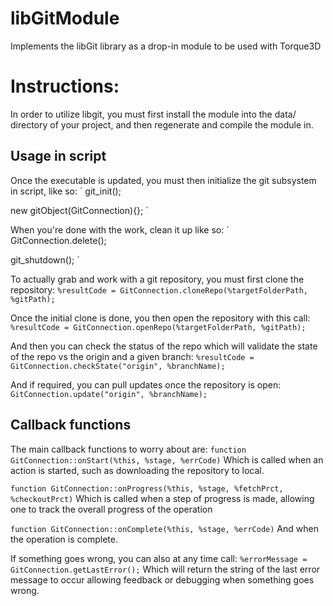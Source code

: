 # libGitModule
Implements the libGit library as a drop-in module to be used with Torque3D

# Instructions:

In order to utilize libgit, you must first install the module into the data/ directory of your project, and then regenerate and compile the module in.

## Usage in script
Once the executable is updated, you must then initialize the git subsystem in script, like so:
`
git_init();
   
new gitObject(GitConnection){};
`

When you're done with the work, clean it up like so:
`
GitConnection.delete();
   
git_shutdown();
`

To actually grab and work with a git repository, you must first clone the repository:
`
%resultCode = GitConnection.cloneRepo(%targetFolderPath, %gitPath);
`

Once the initial clone is done, you then open the repository with this call:
`
%resultCode = GitConnection.openRepo(%targetFolderPath, %gitPath);
`

And then you can check the status of the repo which will validate the state of the repo vs the origin and a given branch:
`
%resultCode = GitConnection.checkState("origin", %branchName);
`

And if required, you can pull updates once the repository is open:
`
GitConnection.update("origin", %branchName);
`

## Callback functions
The main callback functions to worry about are:
`
function GitConnection::onStart(%this, %stage, %errCode)
`
Which is called when an action is started, such as downloading the repository to local.

`
function GitConnection::onProgress(%this, %stage, %fetchPrct, %checkoutPrct)
`
Which is called when a step of progress is made, allowing one to track the overall progress of the operation

`
function GitConnection::onComplete(%this, %stage, %errCode)
`
And when the operation is complete.

If something goes wrong, you can also at any time call:
`
%errorMessage = GitConnection.getLastError();
`
Which will return the string of the last error message to occur allowing feedback or debugging when something goes wrong.